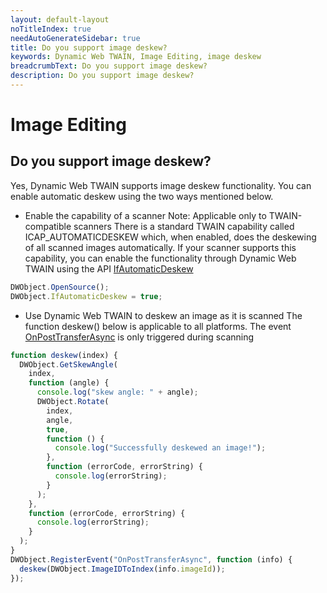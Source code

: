 ```yaml
---
layout: default-layout
noTitleIndex: true
needAutoGenerateSidebar: true
title: Do you support image deskew?
keywords: Dynamic Web TWAIN, Image Editing, image deskew
breadcrumbText: Do you support image deskew?
description: Do you support image deskew?
---
```


# Image Editing

## Do you support image deskew?

Yes, Dynamic Web TWAIN supports image deskew functionality. You can enable automatic deskew using the two ways mentioned below.

- Enable the capability of a scanner
  Note: Applicable only to TWAIN-compatible scanners
  There is a standard TWAIN capability called ICAP_AUTOMATICDESKEW which, when enabled, does the deskewing of all scanned images automatically. If your scanner supports this capability, you can enable the functionality through Dynamic Web TWAIN using the API <a href="https://www.dynamsoft.com/web-twain/docs/info/api/WebTwain_Acquire.html?ver=latest#ifautomaticdeskew" target="_blank">IfAutomaticDeskew</a>

```javascript
DWObject.OpenSource();
DWObject.IfAutomaticDeskew = true;
```

- Use Dynamic Web TWAIN to deskew an image as it is scanned
  The function deskew() below is applicable to all platforms. The event <a href="https://www.dynamsoft.com/web-twain/docs/info/api/WebTwain_Acquire.html?ver=latest#onposttransferasync" target="_blank">OnPostTransferAsync</a> is only triggered during scanning

```javascript
function deskew(index) {
  DWObject.GetSkewAngle(
    index,
    function (angle) {
      console.log("skew angle: " + angle);
      DWObject.Rotate(
        index,
        angle,
        true,
        function () {
          console.log("Successfully deskewed an image!");
        },
        function (errorCode, errorString) {
          console.log(errorString);
        }
      );
    },
    function (errorCode, errorString) {
      console.log(errorString);
    }
  );
}
DWObject.RegisterEvent("OnPostTransferAsync", function (info) {
  deskew(DWObject.ImageIDToIndex(info.imageId));
});
```
